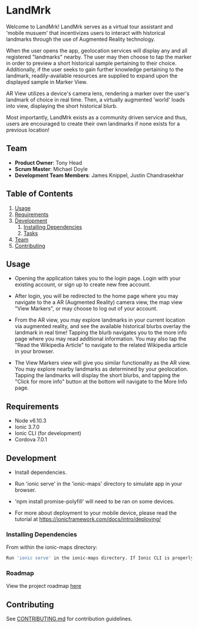 # LandMrk

Welcome to LandMrk! LandMrk serves as a virtual tour assistant and 'mobile musuem' that incentivizes users to interact with historical landmarks through the use of Augmented Reality technology. 

When the user opens the app, geolocation services will display any and all registered "landmarks" nearby. The user may then choose to tap the marker in order to preview a short historical sample pertaining to their choice. Additionally, if the user seeks to gain further knowledge pertaining to the landmark, readily-available resources are supplied to expand upon the displayed sample in Marker View.

AR View utilizes a device's camera lens, rendering a marker over the user's landmark of choice in real time. Then, a virtually augmented 'world' loads into view, displaying the short historical blurb.

Most importantly, LandMrk exists as a community driven service and thus, users are encouraged to create their own landmarks if none exists for a previous location!


## Team

  - __Product Owner__: Tony Head
  - __Scrum Master__: Michael Doyle
  - __Development Team Members__: James Knippel, Justin Chandrasekhar

## Table of Contents

1. [Usage](#Usage)
1. [Requirements](#requirements)
1. [Development](#development)
    1. [Installing Dependencies](#installing-dependencies)
    1. [Tasks](#tasks)
1. [Team](#team)
1. [Contributing](#contributing)

## Usage

- Opening the application takes you to the login page. Login with your existing account, or sign up to create new free account.

- After login, you will be redirected to the home page where you may navigate to the a AR (Augmented Reality) camera view, the map view "View Markers", or may choose to log out of your account.

- From the AR view, you may explore landmarks in your current location via augmented reality, and see the available historical blurbs overlay the landmark in real time! Tapping the blurb navigates you to the more info page where you may read additional information. You may also tap the "Read the Wikipedia Article" to navigate to the related Wikipedia article in your browser.

- The View Markers view will give you similar functionality as the AR view. You may explore nearby landmarks as determined by your geolocation. Tapping the landmarks will display the short blurbs, and tapping the "Click for more info" button at the bottom will navigate to the More Info page. 

## Requirements

- Node v6.10.3
- Ionic 3.7.0
- Ionic CLI (for development)
- Cordova 7.0.1

## Development
- Install dependencies.

- Run 'ionic serve' in the 'ionic-maps' directory to simulate app in your browser.

- 'npm install promise-polyfill' will need to be ran on some devices.

- For more about deployment to your mobile device, please read the tutorial at https://ionicframework.com/docs/intro/deploying/


### Installing Dependencies

From within the ionic-maps directory:

```sh
Run 'ionic serve' in the ionic-maps directory. If Ionic CLI is properly installed on your device, you will be given the choice to npm install dependencies. Please choose yes.

```

### Roadmap

View the project roadmap [here](_ROADMAP.md)


## Contributing

See [CONTRIBUTING.md](_CONTRIBUTING.md) for contribution guidelines.
